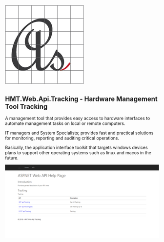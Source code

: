 # ![Logo](docs/media/favicon.png)

## HMT.Web.Api.Tracking - Hardware Management Tool Tracking

A management tool that provides easy access to hardware interfaces to automate management tasks on local or remote computers.

IT managers and System Specialists; provides fast and practical solutions for monitoring, reporting and auditing critical operations.

Basically, the application interface toolkit that targets windows devices plans to support other operating systems such as linux and macos in the future.

![alt text](docs/media/HMT.Web.Api.Tracking-api.png "Hardware Management Tool Web Application Api Tracking")